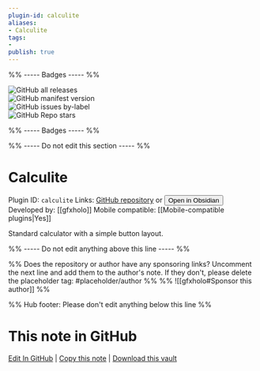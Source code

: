 ```yaml
---
plugin-id: calculite
aliases:
- Calculite
tags: 
- 
publish: true
---
```


%% ----- Badges ----- %%

![GitHub all releases](https://img.shields.io/github/downloads/gfxholo/calculite/total?color=573E7A&logo=github&style=for-the-badge)   
![GitHub manifest version](https://img.shields.io/github/manifest-json/v/gfxholo/calculite?color=573E7A&logo=github&style=for-the-badge)   
![GitHub issues by-label](https://img.shields.io/github/issues/gfxholo/calculite/help%20wanted?color=573E7A&logo=github&style=for-the-badge)   
![GitHub Repo stars](https://img.shields.io/github/stars/gfxholo/calculite?color=573E7A&logo=github&style=for-the-badge)

%% ----- Badges ----- %%

%% ----- Do not edit this section ----- %%

# Calculite

Plugin ID: `calculite`
Links: [GitHub repository](https://github.com/gfxholo/calculite) or [<button id=HH>Open in Obsidian</button>](obsidian://show-plugin?id=calculite)
Developed by: [[gfxholo]]
Mobile compatible: [[Mobile-compatible plugins|Yes]]

Standard calculator with a simple button layout.

%% ----- Do not edit anything above this line ----- %% 

%% Does the repository or author have any sponsoring links? Uncomment the next line and add them to the author's note. If they don't, please delete the placeholder tag: #placeholder/author %%
%% ![[gfxholo#Sponsor this author]] %%

%% Hub footer: Please don't edit anything below this line %%

# This note in GitHub

<span class="git-footer">[Edit In GitHub](https://github.dev/obsidian-community/obsidian-hub/blob/main/02%20-%20Community%20Expansions/02.05%20All%20Community%20Expansions/Plugins/calculite.md "git-hub-edit-note") | [Copy this note](https://raw.githubusercontent.com/obsidian-community/obsidian-hub/main/02%20-%20Community%20Expansions/02.05%20All%20Community%20Expansions/Plugins/calculite.md "git-hub-copy-note") | [Download this vault](https://github.com/obsidian-community/obsidian-hub/archive/refs/heads/main.zip "git-hub-download-vault") </span>
